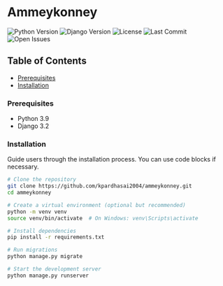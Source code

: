 # Ammeykonney

![Python Version](https://img.shields.io/badge/python-3.9-blue.svg)
![Django Version](https://img.shields.io/badge/django-3.2-green.svg)
![License](https://img.shields.io/github/license/kpardhasai2004/ammeykonney)
![Last Commit](https://img.shields.io/github/last-commit/kpardhasai2004/ammeykonney)
![Open Issues](https://img.shields.io/github/issues-raw/kpardhasai2004/ammeykonney)

## Table of Contents

- [Prerequisites](#prerequisites)
- [Installation](#installation)


### Prerequisites

- Python 3.9
- Django 3.2

### Installation

Guide users through the installation process. You can use code blocks if necessary.

```bash
# Clone the repository
git clone https://github.com/kpardhasai2004/ammeykonney.git
cd ammeykonney

# Create a virtual environment (optional but recommended)
python -m venv venv
source venv/bin/activate  # On Windows: venv\Scripts\activate

# Install dependencies
pip install -r requirements.txt

# Run migrations
python manage.py migrate

# Start the development server
python manage.py runserver
```
